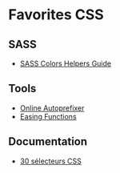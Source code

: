 # Favorites CSS

## SASS
- [SASS Colors Helpers Guide](http://jackiebalzer.com/color)

## Tools
- [Online Autoprefixer](https://autoprefixer.github.io)
- [Easing Functions](http://easings.net/fr)

## Documentation
- [30 sélecteurs CSS](https://code.tutsplus.com/fr/tutorials/the-30-css-selectors-you-must-memorize--net-16048)
